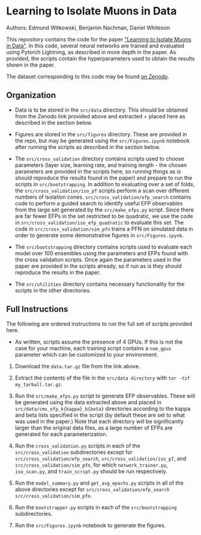 # Learning to Isolate Muons in Data

Authors:
Edmund Witkowski,
Benjamin Nachman,
Daniel Whiteson

This repository contains the code for the paper ["Learning to Isolate Muons in Data"](https://arxiv.org/abs/2306.15737). In this code, several neural networks are trained and evaluated using Pytorch Lightning, as described in more depth in the paper. As provided, the scripts contain the hyperparameters used to obtain the results shown in the paper.

The dataset corresponding to this code may be found [on Zenodo](). 

## Organization

* Data is to be stored in the `src/data` directory. This should be obtained from the Zenodo link provided above and extracted + placed here as described in the section below.

* Figures are stored in the `src/figures` directory. These are provided in the repo, but may be generated using the `src/Figures.ipynb` notebook after running the scripts as described in the section below.

* The `src/cross_validation` directory contains scripts used to choose parameters (layer size, learning rate, and training length - the chosen parameters are provided in the scripts here, so running things as is should reproduce the results found in the paper) and prepare to run the scripts in `src/bootstrapping`. In addition to evaluating over a set of folds, the `src/cross_validation/iso_pT` scripts perform a scan over different numbers of isolation cones. `src/cross_validation/efp_search` contains code to perform a guided search to identify useful EFP observables from the large set generated by the `src/make_efps.py` script. Since there are far fewer EFPs in the set restricted to be quadratic, we use the code in `src/cross_validation/iso_efp_quadratic` to evaluate this set. The code in `src/cross_validation/sim_pfn` trains a PFN on simulated data in order to generate some demonstrative figures in `src/Figures.ipynb`. 

* The `src/bootstrapping` directory contains scripts used to evaluate each model over 100 ensembles using the parameters and EFPs found with the cross validation scripts. Once again the parameters used in the paper are provided in the scripts already, so if run as is they should reproduce the results in the paper.

* The `src/utilities` directory contains necessary functionality for the scripts in the other directories.

## Full Instructions

The following are ordered instructions to run the full set of scripts provided here.

* As written, scripts assume the presence of 4 GPUs. If this is not the case for your machine, each training script contains a `num_gpus` parameter which can be customized to your environment.

1. Download the `data.tar.gz` file from the link above.

2. Extract the contents of the file in the `src/data directory` with `tar -tzf my_tarball.tar.gz`.

3. Run the `src/make_efps.py` script to generate EFP observables. These will be generated using the data extracted above and placed in `src/data/cms_efp_k{kappa}_b{beta}` directories according to the kappa and beta lists specified in the script (by default these are set to what was used in the paper.) Note that each directory will be significantly larger than the original data files, as a large number of EFPs are generated for each parameterization.

4. Run the `cross_validation.py` scripts in each of the `src/cross_validation` subdirectories except for `src/cross_validation/efp_search`, `src/cross_validation/iso_pT`, and `src/cross_validation/sim_pfn`, for which `network_trainer.py`, `iso_scan.py`, and `train_script.py` should be run respectively.

5. Run the `model_summary.py` and `get_avg_epochs.py` scripts in all of the above directories except for `src/cross_validation/efp_search` `src/cross_validation/sim_pfn`.

6. Run the `bootstrapper.py` scripts in each of the `src/bootstrapping` subdirectories.

7. Run the `src/Figures.ipynb` notebook to generate the figures.